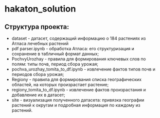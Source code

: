 # hakaton_solution
## Структура проекта:
- dataset - датасет, содержащий информацию о 184 растениях из Атласа лечебных растений
- pdf parser.ipynb - обработка Атласа: его структуризация и сохранение в табличный формат данных;
- PochvyUrozhay - правила для формирования ключевых слов по полям: типы почв, период сбора урожая;
- pochva_urozhay_tomita_to_df.ipynb - извлечение фактов типов почв и периодов сбора урожая;
- Regiony - правила для формирования списка географических областей, на которых произрастает растение;
- regiony_tomita_to_df.ipynb - извлечение фактов произрастания и добавление их в датасет;
- site - визуализация полученного датасета: привязка географии растений к округам и подробная информация по каждому из растений.